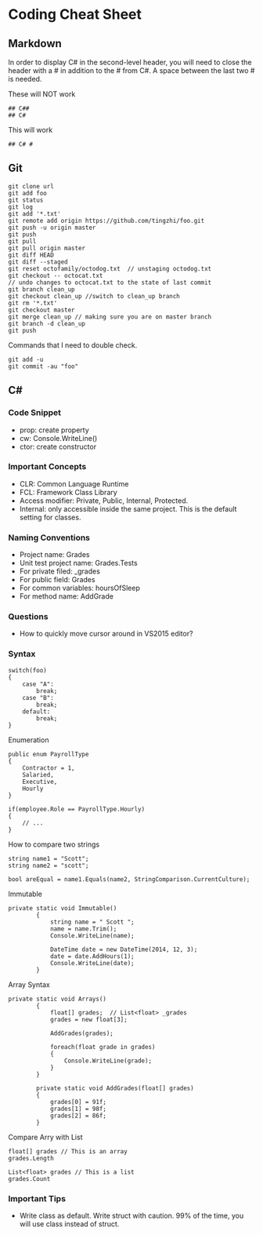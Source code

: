 # Coding Cheat Sheet
## Markdown
In order to display C# in the second-level header, you will need to close the header with a # in addition to the # from C#. A space between the last two # is needed.

These will NOT work

```
## C##
## C#
```

This will work

```
## C# #
```

## Git

```
git clone url
git add foo
git status
git log
git add '*.txt'
git remote add origin https://github.com/tingzhi/foo.git
git push -u origin master
git push 
git pull
git pull origin master
git diff HEAD
git diff --staged
git reset octofamily/octodog.txt  // unstaging octodog.txt
git checkout -- octocat.txt 
// undo changes to octocat.txt to the state of last commit
git branch clean_up
git checkout clean_up //switch to clean_up branch
git rm '*.txt'
git checkout master
git merge clean_up // making sure you are on master branch
git branch -d clean_up
git push
```
Commands that I need to double check.

```
git add -u
git commit -au "foo"
```

## C# #
### Code Snippet
- prop: create property
- cw: Console.WriteLine()
- ctor: create constructor


### Important Concepts
- CLR: Common Language Runtime
- FCL: Framework Class Library
- Access modifier: Private, Public, Internal, Protected.
- Internal: only accessible inside the same project. This is the default setting for classes.

### Naming Conventions
- Project name: Grades
- Unit test project name: Grades.Tests
- For private filed: _grades
- For public field: Grades
- For common variables: hoursOfSleep
- For method name: AddGrade

### Questions
- How to quickly move cursor around in VS2015 editor?

### Syntax
```
switch(foo)
{
	case "A":
		break;
	case "B":
		break;
	default:
		break;
}
```
Enumeration

```
public enum PayrollType
{
	Contractor = 1,
	Salaried,
	Executive,
	Hourly
}

if(employee.Role == PayrollType.Hourly)
{
	// ...
}
```

How to compare two strings

```
string name1 = "Scott";
string name2 = "scott";

bool areEqual = name1.Equals(name2, StringComparison.CurrentCulture);
```

Immutable

```
private static void Immutable()
        {
            string name = " Scott ";
            name = name.Trim();
            Console.WriteLine(name);

            DateTime date = new DateTime(2014, 12, 3);
            date = date.AddHours(1);
            Console.WriteLine(date);
        }
```

Array Syntax

```
private static void Arrays()
        {
            float[] grades;  // List<float> _grades
            grades = new float[3];

            AddGrades(grades);

            foreach(float grade in grades)
            {
                Console.WriteLine(grade);
            }
        }

        private static void AddGrades(float[] grades)
        {
            grades[0] = 91f;
            grades[1] = 98f;
            grades[2] = 86f;
        }
```

Compare Arry with List

```
float[] grades // This is an array
grades.Length

List<float> grades // This is a list
grades.Count
```

### Important Tips
- Write class as default. Write struct with caution. 99% of the time, you will use class instead of struct.
